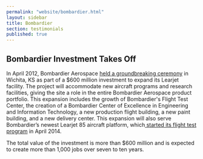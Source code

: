 ```yaml
---
permalink: "website/bombardier.html"
layout: sidebar
title: Bombardier
section: testimonials
published: true
---
```

## Bombardier Investment Takes Off

In April 2012, Bombardier Aerospace [held a groundbreaking ceremony](http://www.kansas.com/2012/04/30/2317009/bombardier-learjet-breaks-ground.html) in Wichita, KS as part of a $600 million investment to expand its Learjet facility. The project will accommodate new aircraft programs and research facilities, giving the site a role in the entire Bombardier Aerospace product portfolio. This expansion includes the growth of Bombardier's Flight Test Center, the creation of a Bombardier Center of Excellence in Engineering and Information Technology, a new production flight building, a new paint building, and a new delivery center. This expansion will also serve Bombardier’s newest Learjet 85 aircraft platform, which[ started its flight test program](http://www.avionics-intelligence.com/articles/2014/04/learjet-flight-test.html) in April 2014.

The total value of the investment is more than $600 million and is expected to create more than 1,000 jobs over seven to ten years.
   